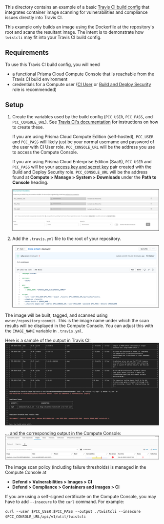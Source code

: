 This directory contains an example of a basic [Travis CI build config](https://docs.travis-ci.com/user/tutorial/) that integrates container image scanning for vulnerabilities and compliance issues directly into Travis CI.

This example only builds an image using the Dockerfile at the repository's root and scans the resultant image.
The intent is to demonstrate how `twistcli` may fit into your Travis CI build config.

## Requirements
To use this Travis CI build config, you will need
* a functional Prisma Cloud Compute Console that is reachable from the Travis CI build environment
* credentials for a Compute user ([CI User](https://docs.twistlock.com/docs/compute_edition/authentication/user_roles.html#ci-user) or [Build and Deploy Security](https://docs.twistlock.com/docs/enterprise_edition/authentication/prisma_cloud_user_roles.html#prisma-cloud-roles-to-compute-roles-mapping) role is recommended)

## Setup
1. Create the variables used by the build config (`PCC_USER`, `PCC_PASS`, and `PCC_CONSOLE_URL`).
See [Travis CI's documentation](https://docs.travis-ci.com/user/environment-variables/#defining-variables-in-repository-settings) for instructions on how to create these.

    If you are using Prisma Cloud Compute Edition (self-hosted), `PCC_USER` and `PCC_PASS` will likely just be your normal username and password of the user with CI User role.
    `PCC_CONSOLE_URL` will be the address you use to access the Compute Console.

    If you are using Prisma Cloud Enterprise Edition (SaaS), `PCC_USER` and `PCC_PASS` will be your [access key and secret key](https://docs.twistlock.com/docs/enterprise_edition/authentication/access_keys.html#provisioning-access-keys) pair created with the Build and Deploy Security role.
    `PCC_CONSOLE_URL` will be the address found at **Compute > Manage > System > Downloads** under the **Path to Console** heading.

    <img src="images/variables.png" />

2. Add the `.travis.yml` file to the root of your repository.

    <img src="images/travis-yml.png" />

The image will be built, tagged, and scanned using `owner/repository:commit`.
This is the image name under which the scan results will be displayed in the Compute Console.
You can adjust this with the `IMAGE_NAME` variable in `.travis.yml`.

Here is a sample of the output in Travis CI:
<img src="images/travis-output.png" />

... and the corresponding output in the Compute Console:
<img src="images/compute-output.png" />

The image scan policy (including failure thresholds) is managed in the Compute Console at
* **Defend > Vulnerabilities > Images > CI**
* **Defend > Compliance > Containers and images > CI**

If you are using a self-signed certificate on the Compute Console, you may have to add `--insecure` to the `curl` command.
For example:

```curl --user $PCC_USER:$PCC_PASS --output ./twistcli --insecure $PCC_CONSOLE_URL/api/v1/util/twistcli```
